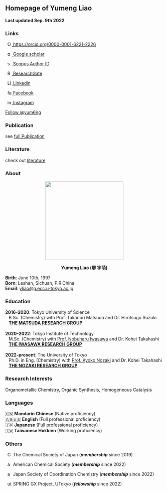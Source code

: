 ## Homepage of Yumeng Liao

**Last updated Sep. 9th 2022** <br>

### Links

<a
    id="cy-effective-orcid-url"
    class="underline"
     href="https://orcid.org/0000-0001-6221-2226"
     target="orcid.widget"
     rel="me noopener noreferrer"
     style="vertical-align: top">
     <img
        src="https://upload.wikimedia.org/wikipedia/commons/0/06/ORCID_iD.svg"
        style="width: 1em; margin-inline-start: 0.5em"
        alt="ORCID iD icon"/>
      https://orcid.org/0000-0001-6221-2226
    </a>

<a
    id="cy-effective-google-scholar-url"
    class="underline"
     href="https://scholar.google.com.tw/citations?user=KgKjnY8AAAAJ&hl=zh-TW"
     target="orcid.widget"
     rel="me noopener noreferrer"
     style="vertical-align: top">
     <img
        src="https://upload.wikimedia.org/wikipedia/commons/thumb/c/c7/Google_Scholar_logo.svg/2048px-Google_Scholar_logo.svg.png"
        style="width: 1em; margin-inline-start: 0.5em"
        alt="google-scholar-logo icon"/>
      Google scholar
    </a>

<a
    id="cy-effective-scopus-url"
    class="underline"
     href="https://www.scopus.com/authid/detail.uri?authorId=57273056500"
     target="orcid.widget"
     rel="me noopener noreferrer"
     style="vertical-align: top">
     <img
        src="https://www.brighttalk.com/wp-content/uploads/2019/11/scopus-logo.png"
        style="width: 1em; margin-inline-start: 0.5em"
        alt="scopus-logo icon"/>
      Scopus Author ID
    </a>

<a
    id="cy-effective-researchid-url"
    class="underline"
     href="https://www.researchgate.net/profile/Yumeng-Liao"
     target="orcid.widget"
     rel="me noopener noreferrer"
     style="vertical-align: top">
     <img
        src="https://upload.wikimedia.org/wikipedia/commons/5/5e/ResearchGate_icon_SVG.svg"
        style="width: 1em; margin-inline-start: 0.5em"
        alt="ResearchGate icon"/>
      ResearchGate
    </a>

<a
    id="cy-effective-linkedin-url"
    class="underline"
     href="https://www.linkedin.com/in/yumeng-liao-38b47b129/"
     target="orcid.widget"
     rel="me noopener noreferrer"
     style="vertical-align: top">
     <img
        src="https://upload.wikimedia.org/wikipedia/commons/thumb/f/f8/LinkedIn_icon_circle.svg/72px-LinkedIn_icon_circle.svg.png"
        style="width: 1em; margin-inline-start: 0.5em"
        alt="Linkedin icon"/>
      Linkedin
    </a>

<a
    id="cy-effective-orcid-url"
    class="underline"
     href="https://www.facebook.com/yumeng.liao.31/"
     target="orcid.widget"
     rel="me noopener noreferrer"
     style="vertical-align: top">
     <img
        src="https://upload.wikimedia.org/wikipedia/en/thumb/0/04/Facebook_f_logo_%282021%29.svg/2048px-Facebook_f_logo_%282021%29.svg.png"
        style="width: 1em; margin-inline-start: 0.5em"
        alt="facebook icon"/>
      Facebook
    </a>
    
<a
    id="cy-effective-orcid-url"
    class="underline"
     href="https://www.instagram.com/_noreply/"
     target="orcid.widget"
     rel="me noopener noreferrer"
     style="vertical-align: top">
     <img
        src="https://upload.wikimedia.org/wikipedia/commons/thumb/9/96/Instagram.svg/2048px-Instagram.svg.png"
        style="width: 1em; margin-inline-start: 0.5em"
        alt="instagram iD icon"/>
      Instagram
    </a>


<a href="https://twitter.com/yum6ng?ref_src=twsrc%5Etfw" class="twitter-follow-button" data-show-count="false">Follow @yum6ng</a><script async src="https://platform.twitter.com/widgets.js" charset="utf-8"></script>

<span id="badgeCont421"><script type="text/javascript" src="https://publons.com/mashlets?el=badgeCont421&rid=ABB-1572-2021"></script></span>

### Publication
see [full Publication](https://liaoym0610.github.io/publication)

### Literature
check out [literature](https://liaoym0610.github.io/literature)

### About

<div align=center><img src="https://media-exp2.licdn.com/dms/image/C5103AQFINYqcxCmGDg/profile-displayphoto-shrink_800_800/0/1529855295412?e=1663200000&v=beta&t=cHjEn6ptAE_6oboGaVrPApqncP45UAOf_kO4fTuCYU8" width="250" height="250"><p style="text-align: center"><b>Yumeng Liao (廖 宇萌)</b></p></div>

**Birth**: June 10th, 1997 <br>
**Born**: Leshan, Sichuan, P.R.China <br>
**Email**: yliao@g.ecc.u-tokyo.ac.jp <br>

### Education
**2016-2020**: Tokyo University of Science <br>
&ensp; B.Sc. (Chemistry) with Prof. Takanori Matsuda and Dr. Hirotsugu Suzuki <br>
&ensp; <a href="https://www.rs.tus.ac.jp/mtd/" target="_blank">**THE MATSUDA RESEARCH GROUP**</a> <br><br>
**2020-2022**: Tokyo Institute of Technology <br>
&ensp; M.Sc. (Chemistry) with <a href="https://onlinelibrary.wiley.com/doi/10.1002/anie.201006869" target="_blank">Prof. Nobuharu Iwasawa</a> and Dr. Kohei Takahashi <br>
&ensp; <a href="http://www.chemistry.titech.ac.jp/~iwasawa/index.html" target="_blank">**THE IWASAWA RESEARCH GROUP**</a> <br><br>
**2022-present**: The University of Tokyo <br>
&ensp; Ph.D. in Eng. (Chemistry) with <a href="https://onlinelibrary.wiley.com/doi/10.1002/anie.201204966" target="_blank">Prof. Kyoko Nozaki</a> and Dr. Kohei Takahashi <br>
&ensp; <a href="http://park.itc.u-tokyo.ac.jp/nozakilab/indexE.html" target="_blank">**THE NOZAKI RESEARCH GROUP**</a> <br>

### Research Interests
Organometallic Chemistry, Organic Synthesis, Homogeneous Catalysis

### Languages
🇨🇳 **Mandarin Chinese** (Native proficiency) <br>
🇬🇧🇺🇸 **English** (Full professional proficiency) <br>
🇯🇵 **Japanese** (Full professional proficiency) <br>
🇹🇼 **Taiwanese Hokkien** (Working proficiency)

### Others
<a
    id="cy-effective-CSJ-url"
    class="underline"
     target="csj.widget"
     rel="me noopener noreferrer"
     style="vertical-align: top">
     <img
        src="https://www.chemistry.or.jp/en/aboutus/assets_c/2014/09/nothumb-thumb-640xauto-2139.png"
        style="width: 1em; margin-inline-start: 0.5em"
        alt="CSJ"/>
      The Chemical Society of Japan
    </a> (***membership*** since 2019) <br>
    
<a
    id="cy-effective-ACS-url"
    class="underline"
     target="acs.widget"
     rel="me noopener noreferrer"
     style="vertical-align: top">
     <img
        src="https://upload.wikimedia.org/wikipedia/en/thumb/a/a0/American_Chemical_Society_logo.svg/1200px-American_Chemical_Society_logo.svg.png"
        style="width: 1em; margin-inline-start: 0.5em"
        alt="acs"/>
      American Chemical Society
    </a> (***membership*** since 2022) <br>
    
<a
    id="cy-effective-ACS-url"
    class="underline"
     target="jscc.widget"
     rel="me noopener noreferrer"
     style="vertical-align: top">
     <img
        src="http://www.sakutai.jp/cms/wp-content/uploads/2016/12/logo-e1482214841506-300x271.jpg"
        style="width: 1em; margin-inline-start: 0.5em"
        alt="acs"/>
      Japan Society of Coordination Chemistry
    </a> (***membership*** since 2022) <br>
    
<a
    id="cy-effective-UT-url"
    class="underline"
     target="ut.widget"
     rel="me noopener noreferrer"
     style="vertical-align: top">
     <img
        src="https://upload.wikimedia.org/wikipedia/commons/thumb/f/f0/UnivOfTokyo_mark.svg/200px-UnivOfTokyo_mark.svg.png"
        style="width: 1em; margin-inline-start: 0.5em"
        alt="ut"/>
      SPRING GX Project, UTokyo
    </a> (***fellowship*** since 2022)
